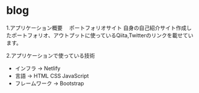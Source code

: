 # blog
1.アプリケーション概要
　ポートフォリオサイト
  自身の自己紹介サイト作成したポートフォリオ、アウトプットに使っているQiita,Twitterのリンクを載せています。

2.アプリケーションで使っている技術
  - インフラ → Netlify
  - 言語 → HTML CSS JavaScript
  - フレームワーク → Bootstrap

